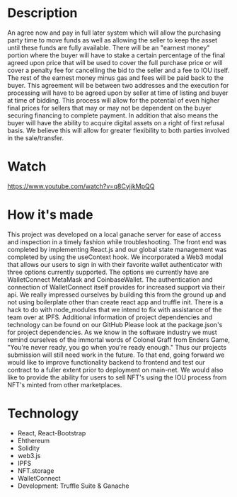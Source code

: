 # Description
An agree now and pay in full later system which will allow the purchasing party time to move funds as well as allowing the seller to keep the asset until these funds are fully available. There will be an "earnest money" portion where the buyer will have to stake a certain percentage of the final agreed upon price that will be used to cover the full purchase price or will cover a penalty fee for cancelling the bid to the seller and a fee to IOU itself. The rest of the earnest money minus gas and fees will be paid back to the buyer. This agreement will be between two addresses and the execution for processing will have to be agreed upon by seller at time of listing and buyer at time of bidding. This process will allow for the potential of even higher final prices for sellers that may or may not be dependent on the buyer securing financing to complete payment. In addition that also means the buyer will have the ability to acquire digital assets on a right of first refusal basis. We believe this will allow for greater flexibility to both parties involved in the sale/transfer.

# Watch
https://www.youtube.com/watch?v=q8CyjjkMpQQ

# How it's made
This project was developed on a local ganache server for ease of access and inspection in a timely fashion while troubleshooting. The front end was completed by implementing React.js and our global state management was completed by using the useContext hook. We incorporated a Web3 modal that allows our users to sign in with their favorite wallet authenticator with three options currently supported. The options we currently have are WalletConnect MetaMask and CoinbaseWallet. The authentication and connection of WalletConnect itself provides for increased support via their api. We really impressed ourselves by building this from the ground up and not using boilerplate other than create react app and truffle init. There is a hack to do with node_modules that we intend to fix with assistance of the team over at IPFS. Additional information of project dependencies and technology can be found on our GitHub Please look at the package.json's for project dependencies. As we know in the software industry we must remind ourselves of the immortal words of Colonel Graff from Enders Game, "You're never ready, you go when you're ready enough." Thus our projects submission will still need work in the future. To that end, going forward we would like to improve functionality backend to frontend and test our contract to a fuller extent prior to deployment on main-net. We would also like to provide the ability for users to sell NFT's using the IOU process from NFT's minted from other marketplaces.

# Technology 
- React, React-Bootstrap
- Ehthereum
- Solidity
- web3.js
- IPFS
- NFT.storage
- WalletConnect
- Development: Truffle Suite & Ganache
